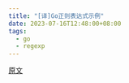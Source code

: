 ```yaml
---
title: "[译]Go正则表达式示例"
date: 2023-07-16T12:48:00+08:00
tags:
  - go
  - regexp
---
```


[原文](https://colobu.com/2020/11/11/golang-regex-replace-example/)
